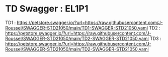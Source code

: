 # TD Swagger : EL1P1
TD1 : https://petstore.swagger.io/?url=https://raw.githubusercontent.com/J-Roussel/SWAGGER-STD21050/main/TD1-SWAGGER-STD21050.yaml
TD2 : https://petstore.swagger.io/?url=https://raw.githubusercontent.com/J-Roussel/SWAGGER-STD21050/main/TD2-SWAGGER-STD21050.yaml
TD3 : https://petstore.swagger.io/?url=https://raw.githubusercontent.com/J-Roussel/SWAGGER-STD21050/main/TD2-SWAGGER-STD21050.yaml
